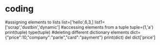 # coding
#assigning elements to lists
list=['hello',6,3,]
list1=['scrap','dustbin','dynamic']
#accessing elements from a tuple
tuple=(1,'a')
print(tuple)
type(tuple)
#deleting different dictionary elements
dict={"price":10,"company":"parle","card":"payment"}
print(dict)
del dict['price']

